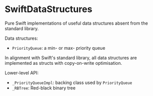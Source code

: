 # SwiftDataStructures

Pure Swift implementations of useful data structures absent from the standard library.

Data structures:

- `PriorityQueue`: a min- or max- priority queue

In alignment with Swift's standard library, all data structures are implemented as structs with copy-on-write optimisation.

Lower-level API:

- `_PriorityQueueImpl`: backing class used by `PriorityQueue`
- `_RBTree`: Red-black binary tree

